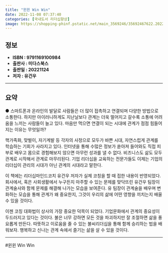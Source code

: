 ```yaml
---
title: "윈윈 Win Win"
date: 2022-11-08 07:37:40
categories: [국내도서 리더십향상]
image: https://shopping-phinf.pstatic.net/main_3569246/35692467622.20221107160125.jpg
---
```


## **정보**

- **ISBN : 9791169100984**
- **출판사 : 미다스북스**
- **출판일 : 20221124**
- **저자 : 유건우**

------



## **요약**



● 스마트폰과 온라인의 발달로 사람들은 더 많이 접촉하고 연결되며 다양한 방법으로 소통한다. 하지만 아이러니하게도 지난날보다 관계는 더욱 멀어지고 갈수록 소통에 어려움을 느끼는 사람들이 늘고 있다. 마음만 먹으면 연결이 되는 시대에 관계가 점점 힘들어지는 이유는 무엇일까?

핵가족화, 맞벌이, 자기계발 등 각자의 사정으로 모두가 바쁜 시대, 자연스럽게 관계를 학습하는 기회가 사라지고 있다. 인터넷을 통해 수많은 정보가 쏟아져 들어와도 직접 피부로 배우고 몸으로 경험해보지 않으면 아무런 성과를 낼 수 없다. 비즈니스도 삶도 모두 관계로 시작해서 관계로 마무리된다. 기업 리더십을 교육하는 전문가들도 이제는 기업의 리더십이 관리의 시대가 아닌 관계의 시대라고 말한다.

이 책에는 리더십마인드코치 유건우 저자가 실제 코칭을 할 때 접한 내용이 반영되었다. 회사에서, 혹은 사회생활에서 누구든지 마주할 수 있는 문제를 맞닥뜨린 유건우 팀장이 관계술사와 함께 문제를 해결해 나가는 모습을 보여준다. 유 팀장이 관계술을 배우며 변화하는 모습을 통해 관계가 왜 중요한지, 그것이 우리의 삶에 어떤 영향을 끼치는지 배울 수 있을 것이다.

이젠 코칭 대화법이 상사의 가장 중요한 덕목이 되었다. 기업문화에서 관계의 중요성이 두드러지고 있다는 것이다. 불은 너무 강하면 모든 것을 파괴하지만 잘 조절하면 삶을 풍요롭게 만든다. 따뜻하고 이로움을 줄 수 있는 불씨리더십을 통해 함께 승리하는 법을 배워보자. 행복하고 신나는 관계 속에서 즐기는 삶을 살 수 있을 것이다.



------

#윈윈 Win Win


